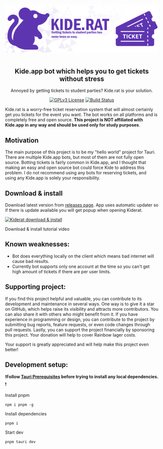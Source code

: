 <img src="readme.png" alt="Kide.rat logo">
<br />
<br />

<div align="center">
  
## Kide.app bot which helps you to get tickets without stress

Annoyed by getting tickets to student parties? Kide.rat is your solution.

[![GPLv3 License](https://img.shields.io/badge/License-GPL%20v3-black.svg?style=flat&colorA=5e35b1&colorB=5e35b1)](https://opensource.org/licenses/)
[![Build Status](https://img.shields.io/github/actions/workflow/status/kasperip/kiderat-desktop/build.yml?branch=master&style=flat&colorA=5e35b1&colorB=5e35b1)](https://github.com/KasperiP/kiderat-desktop/actions?query=workflow=build)

</div>
  
Kide.rat is a worry-free ticket reservation system that will almost certainly get you tickets for the event you want. The bot works on all platforms and is completely free and open source. **This project is NOT affiliated with Kide.app in any way and should be used only for study purposes**.

## Motivation
The main purpose of this project is to be my "hello world" project for Tauri. There are multiple Kide.app bots, but most of them are not fully open source. Botting tickets is fairly common in Kide.app, and I thought that making an easy and open source bot could force Kide to address this problem. I do not recommend using any bots for reserving tickets, and using any Kide.app is solely your responsibility.

## Download & install
Download latest version from [releases page](https://github.com/KasperiP/kiderat-desktop/releases/latest). App uses automatic updater so if there is update available you will get popup when opening Kiderat. 

[![Kiderat download & install](https://imgur.com/tnf0Qpt.png)](https://www.youtube.com/watch?v=BLe9S5BbjZ8 "How to install Kide.rat")
<div align="left">Download & install tutorial video</div>

## Known weaknesses:
- Bot does everything locally on the client which means bad internet will cause bad results.
- Currently bot supports only one account at the time so you can't get high amount of tickets if there are per user limits. 

## Supporting project:
If you find this project helpful and valuable, you can contribute to its development and maintenance in several ways. One way is to give it a star on GitHub, which helps raise its visibility and attracts more contributors. You can also share it with others who might benefit from it. If you have experience in programming or design, you can contribute to the project by submitting bug reports, feature requests, or even code changes through pull requests. Lastly, you can support the project financially by sponsoring this project. Your donation will help to cover Rainbow lager costs.  

Your support is greatly appreciated and will help make this project even better!

## Development setup:

❗**Follow [Tauri Prerequisites](https://tauri.app/v1/guides/getting-started/prerequisites) before trying to install any local dependencies.** ❗

Install pnpm

```
npm i pnpm -g
```

Install dependencies

```
pnpm i
```

Start dev 

```
pnpm tauri dev
```

